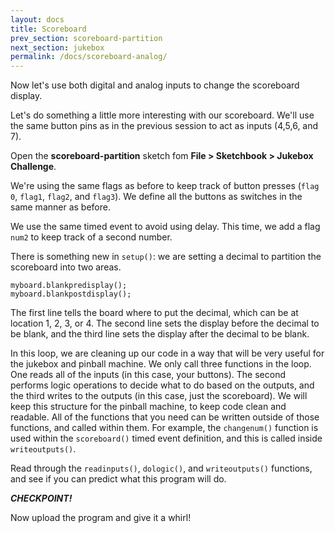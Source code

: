 ```yaml
---
layout: docs
title: Scoreboard
prev_section: scoreboard-partition
next_section: jukebox
permalink: /docs/scoreboard-analog/
---
```


Now let's use both digital and analog inputs to change the scoreboard display. 


Let's do something a little more interesting with our scoreboard. We'll use the same button pins as in the previous session to act as inputs (4,5,6, and 7). 

Open the **scoreboard-partition** sketch fom **File > Sketchbook > Jukebox Challenge**.

We're using the same flags as before to keep track of button presses (```flag 0```, ```flag1```, ```flag2```, and ```flag3```). We define all the buttons as switches in the same manner as before.

We use the same timed event to avoid using delay. This time, we add a flag ```num2``` to keep track of a second number.

There is something new in ```setup()```: we are setting a decimal to partition the scoreboard into two areas. 

```myboard.setpartition(1);
myboard.blankpredisplay();
myboard.blankpostdisplay(); 
```

The first line tells the board where to put the decimal, which can be at location 1, 2, 3, or 4. The second line sets the display before the decimal to be blank, and the third line sets the display after the decimal to be blank.

In this loop, we are cleaning up our code in a way that will be very useful for the jukebox and pinball machine. We only call three functions in the loop. One reads all of the inputs (in this case, your buttons). The second performs logic operations to decide what to do based on the outputs, and the third writes to the outputs (in this case, just the scoreboard). We will keep this structure for the pinball machine, to keep code clean and readable. All of the functions that you need can be written outside of those functions, and called within them. For example, the ```changenum()``` function is used within the ```scoreboard()``` timed event definition, and this is called inside ```writeoutputs()```. 

Read through the ```readinputs()```, ```dologic()```, and ```writeoutputs()``` functions, and see if you can predict what this program will do. 

**_CHECKPOINT!_**

Now upload the program and give it a whirl!


